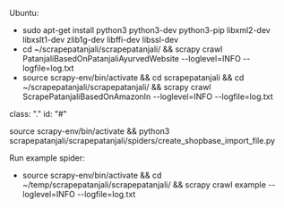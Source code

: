 Ubuntu: 
- sudo apt-get install python3 python3-dev python3-pip libxml2-dev libxslt1-dev zlib1g-dev libffi-dev libssl-dev
- cd ~/scrapepatanjali/scrapepatanjali/ && scrapy crawl PatanjaliBasedOnPatanjaliAyurvedWebsite --loglevel=INFO --logfile=log.txt
- source scrapy-env/bin/activate && cd scrapepatanjali && cd ~/scrapepatanjali/scrapepatanjali/ && scrapy crawl ScrapePatanjaliBasedOnAmazonIn --loglevel=INFO --logfile=log.txt

class: "."
id: "#"

source scrapy-env/bin/activate && python3 scrapepatanjali/scrapepatanjali/spiders/create_shopbase_import_file.py

Run example spider: 
- source scrapy-env/bin/activate && cd ~/temp/scrapepatanjali/scrapepatanjali/ && scrapy crawl example --loglevel=INFO --logfile=log.txt